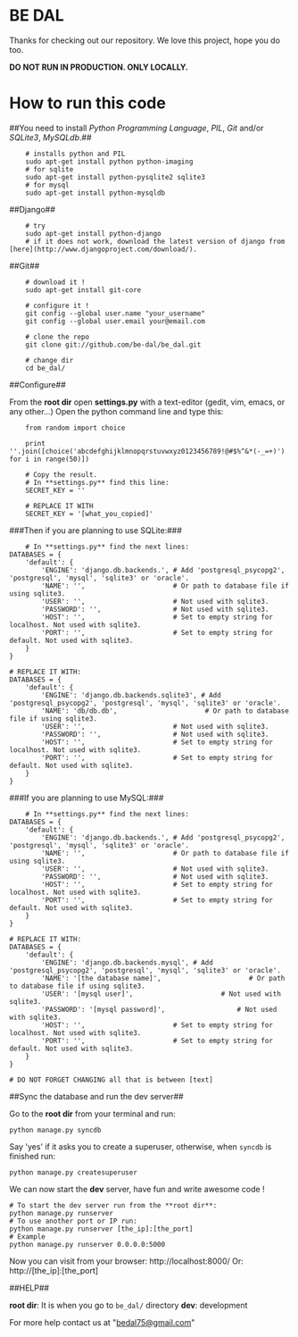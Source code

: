 # BE DAL #

Thanks for checking out our repository. We love this project, hope you do too.

**DO NOT RUN IN PRODUCTION. ONLY LOCALLY.**

# How to run this code #

##You need to install *Python Programming Language*, *PIL*, *Git* and/or *SQLite3*, *MySQLdb*.##

		# installs python and PIL
		sudo apt-get install python python-imaging 
		# for sqlite
		sudo apt-get install python-pysqlite2 sqlite3
		# for mysql
		sudo apt-get install python-mysqldb
		
##Django##

		# try
		sudo apt-get install python-django
		# if it does not work, download the latest version of django from [here](http://www.djangoproject.com/download/).

##Git##
		
		# download it !
		sudo apt-get install git-core
		
		# configure it !
		git config --global user.name "your_username"
		git config --global user.email your@email.com
		
		# clone the repo
		git clone git://github.com/be-dal/be_dal.git
		
		# change dir
		cd be_dal/

##Configure##

From the **root dir** open **settings.py** with a text-editor (gedit, vim, emacs, or any other...)
Open the python command line and type this:

		from random import choice
		
		print ''.join([choice('abcdefghijklmnopqrstuvwxyz0123456789!@#$%^&*(-_=+)') for i in range(50)])
		
		# Copy the result.
		# In **settings.py** find this line:
		SECRET_KEY = ''
		
		# REPLACE IT WITH
		SECRET_KEY = '[what_you_copied]'
		
###Then if you are planning to use SQLite:###

		# In **settings.py** find the next lines:
    DATABASES = {
        'default': {
            'ENGINE': 'django.db.backends.', # Add 'postgresql_psycopg2', 'postgresql', 'mysql', 'sqlite3' or 'oracle'.
            'NAME': '',                      # Or path to database file if using sqlite3.
            'USER': '',                      # Not used with sqlite3.
            'PASSWORD': '',                  # Not used with sqlite3.
            'HOST': '',                      # Set to empty string for localhost. Not used with sqlite3.
            'PORT': '',                      # Set to empty string for default. Not used with sqlite3.
        }
    }
    
    # REPLACE IT WITH:
    DATABASES = {
        'default': {
            'ENGINE': 'django.db.backends.sqlite3', # Add 'postgresql_psycopg2', 'postgresql', 'mysql', 'sqlite3' or 'oracle'.
            'NAME': 'db/db.db',                      # Or path to database file if using sqlite3.
            'USER': '',                      # Not used with sqlite3.
            'PASSWORD': '',                  # Not used with sqlite3.
            'HOST': '',                      # Set to empty string for localhost. Not used with sqlite3.
            'PORT': '',                      # Set to empty string for default. Not used with sqlite3.
        }
    }

###If you are planning to use MySQL:###

		# In **settings.py** find the next lines:
    DATABASES = {
        'default': {
            'ENGINE': 'django.db.backends.', # Add 'postgresql_psycopg2', 'postgresql', 'mysql', 'sqlite3' or 'oracle'.
            'NAME': '',                      # Or path to database file if using sqlite3.
            'USER': '',                      # Not used with sqlite3.
            'PASSWORD': '',                  # Not used with sqlite3.
            'HOST': '',                      # Set to empty string for localhost. Not used with sqlite3.
            'PORT': '',                      # Set to empty string for default. Not used with sqlite3.
        }
    }
    
    # REPLACE IT WITH:
    DATABASES = {
        'default': {
            'ENGINE': 'django.db.backends.mysql', # Add 'postgresql_psycopg2', 'postgresql', 'mysql', 'sqlite3' or 'oracle'.
            'NAME': '[the database name]',                      # Or path to database file if using sqlite3.
            'USER': '[mysql user]',                      # Not used with sqlite3.
            'PASSWORD': '[mysql password]',                  # Not used with sqlite3.
            'HOST': '',                      # Set to empty string for localhost. Not used with sqlite3.
            'PORT': '',                      # Set to empty string for default. Not used with sqlite3.
        }
    }
    
    # DO NOT FORGET CHANGING all that is between [text]


##Sync the database and run the dev server##

Go to the **root dir** from your terminal and run:

    python manage.py syncdb

Say 'yes' if it asks you to create a superuser, otherwise, when `syncdb` is finished
run:

    python manage.py createsuperuser
    
We can now start the **dev** server, have fun and write awesome code !

    # To start the dev server run from the **root dir**:
    python manage.py runserver
    # To use another port or IP run:
    python manage.py runserver [the_ip]:[the_port]
    # Example
    python manage.py runserver 0.0.0.0:5000

Now you can visit from your browser: http://localhost:8000/
Or: http://[the_ip]:[the_port]

##HELP##

**root dir**: It is when you go to `be_dal/` directory
**dev**: development

For more help contact us at "bedal75@gmail.com"
